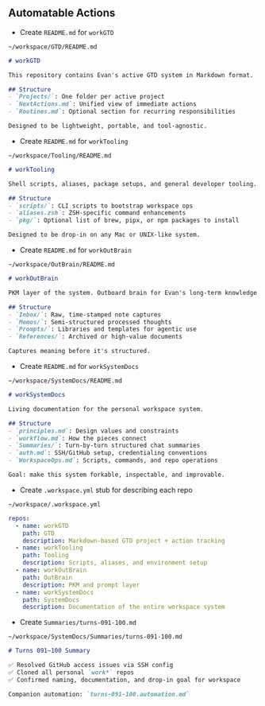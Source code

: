 ## Automatable Actions

- Create `README.md` for `workGTD`  
```text
~/workspace/GTD/README.md
```
```markdown
# workGTD

This repository contains Evan's active GTD system in Markdown format.

## Structure
- `Projects/`: One folder per active project
- `NextActions.md`: Unified view of immediate actions
- `Routines.md`: Optional section for recurring responsibilities

Designed to be lightweight, portable, and tool-agnostic.
```

- Create `README.md` for `workTooling`  
```text
~/workspace/Tooling/README.md
```
```markdown
# workTooling

Shell scripts, aliases, package setups, and general developer tooling.

## Structure
- `scripts/`: CLI scripts to bootstrap workspace ops
- `aliases.zsh`: ZSH-specific command enhancements
- `pkg/`: Optional list of brew, pipx, or npm packages to install

Designed to be drop-in on any Mac or UNIX-like system.
```

- Create `README.md` for `workOutBrain`  
```text
~/workspace/OutBrain/README.md
```
```markdown
# workOutBrain

PKM layer of the system. Outboard brain for Evan's long-term knowledge and memory.

## Structure
- `Inbox/`: Raw, time-stamped note captures
- `Memos/`: Semi-structured processed thoughts
- `Prompts/`: Libraries and templates for agentic use
- `References/`: Archived or high-value documents

Captures meaning before it's structured.
```

- Create `README.md` for `workSystemDocs`  
```text
~/workspace/SystemDocs/README.md
```
```markdown
# workSystemDocs

Living documentation for the personal workspace system.

## Structure
- `principles.md`: Design values and constraints
- `workflow.md`: How the pieces connect
- `Summaries/`: Turn-by-turn structured chat summaries
- `auth.md`: SSH/GitHub setup, credentialing conventions
- `WorkspaceOps.md`: Scripts, commands, and repo operations

Goal: make this system forkable, inspectable, and improvable.
```

- Create `.workspace.yml` stub for describing each repo  
```text
~/workspace/.workspace.yml
```
```yaml
repos:
  - name: workGTD
    path: GTD
    description: Markdown-based GTD project + action tracking
  - name: workTooling
    path: Tooling
    description: Scripts, aliases, and environment setup
  - name: workOutBrain
    path: OutBrain
    description: PKM and prompt layer
  - name: workSystemDocs
    path: SystemDocs
    description: Documentation of the entire workspace system
```

- Create `Summaries/turns-091-100.md`  
```text
~/workspace/SystemDocs/Summaries/turns-091-100.md
```
```markdown
# Turns 091–100 Summary

✅ Resolved GitHub access issues via SSH config
✅ Cloned all personal `work*` repos
✅ Confirmed naming, documentation, and drop-in goal for workspace

Companion automation: `turns-091-100.automation.md`
``` 